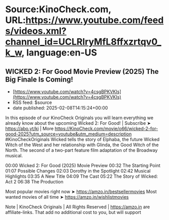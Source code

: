 # Source:KinoCheck.com, URL:https://www.youtube.com/feeds/videos.xml?channel_id=UCLRlryMfL8ffxzrtqv0_k_w, language:en-US

## WICKED 2: For Good Movie Preview (2025) The Big Finale Is Coming!
 - [https://www.youtube.com/watch?v=4csgBPKVKIs](https://www.youtube.com/watch?v=4csgBPKVKIs)
 - RSS feed: $source
 - date published: 2025-02-08T14:15:24+00:00

In this episode of our KinoCheck Originals you will learn everything we already know about the upcoming Wicked 2: For Good! | Subscribe ➤ https://abo.yt/ki | More https://KinoCheck.com/movie/o66/wicked-2-for-good-2025?utm_source=youtube&utm_medium=description #KinoCheckOriginals
Wicked tells the story of Elphaba, the future Wicked Witch of the West and her relationship with Glinda, the Good Witch of the North. The second of a two-part feature film adaptation of the Broadway musical.

00:00 Wicked 2: For Good (2025) Movie Preview
00:32 The Starting Point
01:07 Possible Changes
02:03 Dorothy in the Spotlight
02:42 Musical Highlights
03:35 A New Title
04:09 The Cast
05:22 The Story of Wicked: Act 2
06:38 The Production

Most popular movies right now ➤ https://amzo.in/bestsellermovies
Most wanted movies of all time ➤ https://amzo.in/wishlistmovies

Note | KinoCheck Originals | All Rights Reserved | https://amzo.in are affiliate-links. That add no additional cost to you, but will support 

